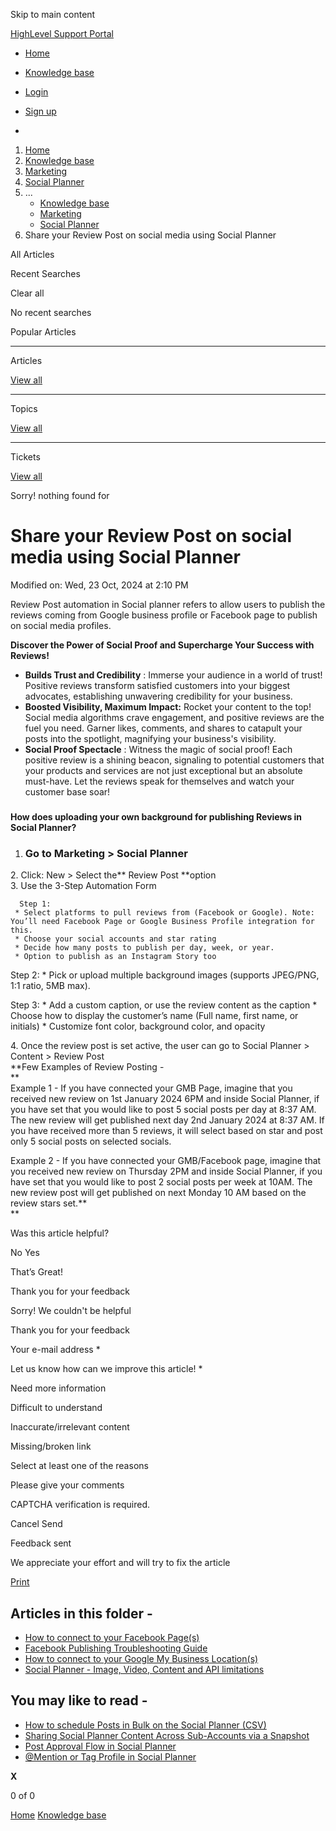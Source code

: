 Skip to main content

[ HighLevel Support Portal ](https://help.gohighlevel.com)

  * [ Home ](/support/home)
  * [ Knowledge base ](/support/solutions)

  * [Login](/support/login)
  * [Sign up](/support/signup)
  * 

  1. [Home](/support/home)
  2. [Knowledge base](/support/solutions)
  3. [Marketing](/support/solutions/48000449565)
  4. [Social Planner](/support/solutions/folders/48000684282)
  5. ... 
     * [Knowledge base](/support/solutions)
     * [Marketing](/support/solutions/48000449565)
     * [Social Planner](/support/solutions/folders/48000684282)
  6. Share your Review Post on social media using Social Planner

All  Articles 

Recent Searches

Clear all

No recent searches

Popular Articles

* * *

Articles

[View all](/support/search/solutions)

* * *

Topics

[View all](/support/search/topics)

* * *

Tickets

[View all](/support/search/tickets)

Sorry! nothing found for   

# Share your Review Post on social media using Social Planner

Modified on: Wed, 23 Oct, 2024 at 2:10 PM

Review Post automation in Social planner refers to allow users to publish the reviews coming from Google business profile or Facebook page to publish on social media profiles.  
  
**Discover the Power of Social Proof and Supercharge Your Success with Reviews!**

  * **Builds Trust and Credibility** : Immerse your audience in a world of trust! Positive reviews transform satisfied customers into your biggest advocates, establishing unwavering credibility for your business.
  * **Boosted Visibility, Maximum Impact:** Rocket your content to the top! Social media algorithms crave engagement, and positive reviews are the fuel you need. Garner likes, comments, and shares to catapult your posts into the spotlight, magnifying your business's visibility.
  * **Social Proof Spectacle** : Witness the magic of social proof! Each positive review is a shining beacon, signaling to potential customers that your products and services are not just exceptional but an absolute must-have. Let the reviews speak for themselves and watch your customer base soar!

###   
**How does uploading your own background for publishing Reviews in Social Planner?**

  1. ### **Go to Marketing > Social Planner**

2\. Click: New > Select the**  Review Post **option  
3\. Use the 3-Step Automation Form  

      Step 1:
     * Select platforms to pull reviews from (Facebook or Google). Note: You’ll need Facebook Page or Google Business Profile integration for this.
     * Choose your social accounts and star rating 
     * Decide how many posts to publish per day, week, or year.
     * Option to publish as an Instagram Story too  

Step 2:
     * Pick or upload multiple background images  (supports JPEG/PNG, 1:1 ratio, 5MB max).  
  
Step 3:
     * Add a custom caption, or use the review content as the caption
     * Choose how to display the customer’s name (Full name, first name, or initials)
     * Customize font color, background color, and opacity  

4\. Once the review post is set active, the user can go to Social Planner > Content > Review Post  
**Few Examples of Review Posting -  
**  
Example 1 - If you have connected your GMB Page, imagine that you received new review on 1st January 2024 6PM and inside Social Planner, if you have set that you would like to post 5 social posts per day at 8:37 AM. The new review will get published next day 2nd January 2024 at 8:37 AM. If you have received more than 5 reviews, it will select based on star and post only 5 social posts on selected socials.  

Example 2 - If you have connected your GMB/Facebook page, imagine that you received new review on Thursday 2PM and inside Social Planner, if you have set that you would like to post 2 social posts per week at 10AM. The new review post will get published on next Monday 10 AM based on the review stars set.**  
**

Was this article helpful?

No  Yes 

That’s Great!

Thank you for your feedback

Sorry! We couldn't be helpful

Thank you for your feedback

Your e-mail address *

Let us know how can we improve this article! *

Need more information 

Difficult to understand 

Inaccurate/irrelevant content 

Missing/broken link 

Select at least one of the reasons 

Please give your comments 

CAPTCHA verification is required. 

Cancel  Send 

Feedback sent

We appreciate your effort and will try to fix the article

[Print](javascript:print\(\))

## Articles in this folder -

  * [How to connect to your Facebook Page(s)](/support/solutions/articles/48001210327-how-to-connect-to-your-facebook-page-s-)
  * [Facebook Publishing Troubleshooting Guide](/support/solutions/articles/48001210328-facebook-publishing-troubleshooting-guide)
  * [How to connect to your Google My Business Location(s)](/support/solutions/articles/48001210325-how-to-connect-to-your-google-my-business-location-s-)
  * [Social Planner - Image, Video, Content and API limitations](/support/solutions/articles/48001210585-social-planner-image-video-content-and-api-limitations)

## You may like to read -

  * [How to schedule Posts in Bulk on the Social Planner (CSV)](/support/solutions/articles/48001223431-how-to-schedule-posts-in-bulk-on-the-social-planner-csv-)
  * [Sharing Social Planner Content Across Sub-Accounts via a Snapshot](/support/solutions/articles/48001223768-sharing-social-planner-content-across-sub-accounts-via-a-snapshot)
  * [Post Approval Flow in Social Planner](/support/solutions/articles/48001229834-post-approval-flow-in-social-planner)
  * [@Mention or Tag Profile in Social Planner](/support/solutions/articles/155000002679--mention-or-tag-profile-in-social-planner)

**X**

0 of 0 []()

[Home](/support/home) [Knowledge base](/support/solutions)
